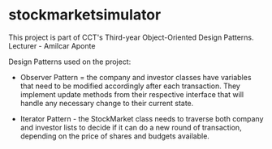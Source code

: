 # stockmarketsimulator

This project is part of CCT's Third-year Object-Oriented Design Patterns.
Lecturer - Amilcar Aponte

Design Patterns used on the project:

- Observer Pattern = the company and investor classes have variables that need to be modified accordingly after each transaction. 
They implement update methods from their respective interface that will handle any necessary change to their current state.

- Iterator Pattern - the StockMarket class needs to traverse both company and investor lists to decide if it can do a new round of transaction,
depending on the price of shares and budgets available.
